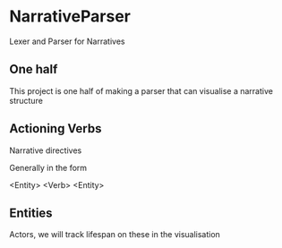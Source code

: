 # NarrativeParser

Lexer and Parser for Narratives

## One half

This project is one half of making a parser that can visualise a narrative structure

## Actioning Verbs

Narrative directives

Generally in the form

\<Entity\> \<Verb\> \<Entity\>

## Entities

Actors, we will track lifespan on these in the visualisation
